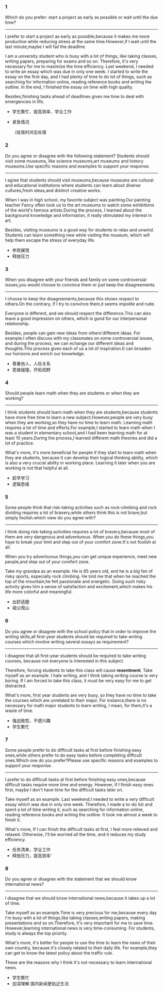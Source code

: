 ### 1

Which do you prefer: start a project as early as possible or wait until the due time?

---

I prefer to start a project as early as possible,because it makes me more productive while reducing stress at the same time.However,if I wait until the last minute,maybe I will fail the deadline.

I am a university student who is busy with a lot of things, like taking classes, writing papers, preparing for exams and so on. Therefore, it's very necessary for me to maximize the time efficiency. Last weekend, I needed to write an essay which was due in only one week. I started to write the essay on the first day, and I had plenty of time to do lot of things, such as searching for information online, reading reference books and writing the outline. In the end, I finished the essay on time with high quality.

Besides,finishing tasks ahead of deadlines gives me time to deal with emergencies in life.

- 学生繁忙、提高效率、学业工作

- 紧急情况

  （给我时间去处理

### 2

Do you agree or disagree with the following statement? Students should visit some museums, like science museums,art museums and history museums.Use specific reasons and examples to support your response.

---

I agree that students should visit museums,because museums are cultural and educational institutions where students can learn about diverse cultures,fresh ideas,and distinct creative works.

When I was in high school, my favorite subject was painting.Our painting teacher Fancy often took us to the art museums to watch some exhibitions of the world's famous artists.During the process, I learned about the background knowledge and information, it really stimulated my interest in art.

Besides, visiting museums is a good way for students to relax and unwind. Students can learn something new while visiting the museum, which will help them escape the stress of everyday life.

- 参观展馆
- 释放压力

### 3

When you disagree with your friends and family on some controversial issues,you would choose to convince them or just keep the disagreements.

---

I choose to keep the disagreements,because this shows respect to others.On the contrary, if I try to convince them,it seems impolite and rude.

Everyone is different, and we should respect the difference.This can also leave a good impression on others, which is good for our interpersonal relationship.

Besides, people can gain new ideas from others'different ideas. For example.I often discuss with my classmates on some controversial issues, and during the process, we can echange our different ideas and thoughts.This process gives each of us a lot of inspiration.It can broaden our horizons and enrich our knowledge.

- 尊重他人，人际关系
- 思维碰撞，开拓视野

### 4

Should people learn math when they are students or when they are working?

---

I think students should learn math when they are students,because students have more free time to learn a new subject.However,people are very busy when they are working,so they have no time to learn math. Learning math requires a lot of time and efforts.For example,I started to learn math when I was a student in elementary school,and I had been learning math for at least 10 years.During the process,I learned different math theories and did a lot of practice.

What's more, it's more beneficial for people if they start to learn math when they are students, because it can develop their logical thinking ability, which is also a very crucial ability in working place. Learning it later when you are working is not that helpful at all.

- 趁早学习
- 逻辑思维

### 5

Some people think that risk-taking activities such as rock-climbing and rock dividing requires a lot of bravery,while others think this is not brave,but simply foolish.which view do you agree with?

---

I think doing risk-taking activities requires a lot of bravery,because most of them are very dangerous and adventurous. When you do these things,you haye to break your limit and step out of your comfort zone.It's not foolish at all.

When you try adventurous things,you can get unique experience, meet new people,and step out of your comfort zone.

Take my grandpa as an example. He is 65 years old, and he is a big fan of risky sports, especially rock climbing. He told me that when he reached the top of the mountain,he felt passionate and energetic. Doing such risky activity gives him a sense of satisfaction and excitement,which makes his life more colorful and meaningful.

- 出舒适圈
- 祖父爬山

### 6

Do you agree or disagree with the school policy that in order to improve the writing skills,all first-year students should be required to take writing courses which involve writing several essays as requirement?

---

I disagree that all first-year students should be required to take writing courses, because not everyone is interested in this subject.

Therefore, forcing students to take this class will cause **resentment**. Take myself as an example. I hate writing, and I think taking writing course is very boring. If I am forced to take this class, it must be very easy for me to get distracted.

What's more, first year students are very busy, so they have no time to take the courses which are unrelated to their major. For instance,there is no necessary for math major students to learn writing, I mean, for them,it's a waste of time.

- 强迫致怨，不感兴趣
- 学生繁忙

### 7

Some people prefer to do difficult tasks at first before finishing easy ones,while others prefer to do easy tasks before completing difficult ones.Which one do you prefer?Please use specific reasons and examples to support your response.

---

I prefer to do difficult tasks at first before finishing easy ones,because difficult tasks require more time and energy. However, if I finish easy ones first, maybe I don't have time for the difficult tasks later on.

Take myself as an example. Last weekend,I needed to write a very difficult essay which was due in only one week. Therefore, I made a to-do list and spent a lot of time writing it, such as searching for information online, reading reference books and writing the outline. It took me almost a week to finish it.

What's more, If I can finish the difficult tasks at first, I feel more relieved and relaxed. Otherwise, I'll be worried all the time, and it reduces my study efficiency.

- 任务清单，学业工作
- 释放压力，提高效率‘

### 8

Do you agree or disagree with the statement that we should know international news?

---

I disagree that we should know international news,because it takes up a lot of time.

Take myself as an example.Time is very precious for me,because every day I'm busy with a lot of things,like taking classes,writing papers, making presentations and so on.Therefore, it's very important for me to save time. However,learning international news is very time-consuming. For students, study is always the top priority.

What's more, it's better for people to use the time to learn the news of their own country, because it's closely related to their daily life. For example,they can get to know the latest policy about the traffic rule.

These are the reasons why I think it's not necessary to learn international news.

- 学生繁忙
- 加深理解
  国内新闻更贴近生活
